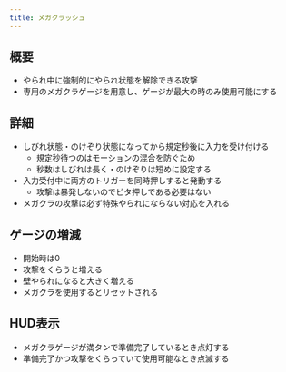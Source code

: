 ```yaml
---
title: メガクラッシュ
---
```


## 概要
* やられ中に強制的にやられ状態を解除できる攻撃
* 専用のメガクラゲージを用意し、ゲージが最大の時のみ使用可能にする

## 詳細
* しびれ状態・のけぞり状態になってから規定秒後に入力を受け付ける
    * 規定秒待つのはモーションの混合を防ぐため
    * 秒数はしびれは長く・のけぞりは短めに設定する
* 入力受付中に両方のトリガーを同時押しすると発動する
    * 攻撃は暴発しないのでビタ押しである必要はない
* メガクラの攻撃は必ず特殊やられにならない対応を入れる

## ゲージの増減
* 開始時は0
* 攻撃をくらうと増える
* 壁やられになると大きく増える
* メガクラを使用するとリセットされる

## HUD表示
* メガクラゲージが満タンで準備完了しているとき点灯する
* 準備完了かつ攻撃をくらっていて使用可能なとき点滅する